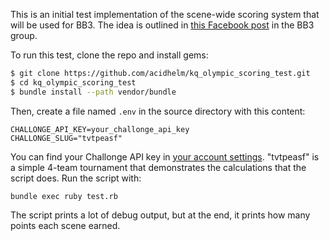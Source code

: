 This is an initial test implementation of the scene-wide scoring system that will be used for BB3.
The idea is outlined in [this Facebook post](https://www.facebook.com/events/1788575457853671/permalink/1949400981771117) in the BB3 group.

To run this test, clone the repo and install gems:

```sh
$ git clone https://github.com/acidhelm/kq_olympic_scoring_test.git
$ cd kq_olympic_scoring_test
$ bundle install --path vendor/bundle
```

Then, create a file named `.env` in the source directory with this content:

```
CHALLONGE_API_KEY=your_challonge_api_key
CHALLONGE_SLUG="tvtpeasf"
```

You can find your Challonge API key in
[your account settings](https://challonge.com/settings/developer).
"tvtpeasf" is a simple 4-team tournament that demonstrates the calculations that
the script does.  Run the script with:

```
bundle exec ruby test.rb
```

The script prints a lot of debug output, but at the end, it prints how many
points each scene earned.
